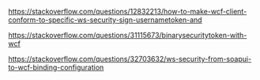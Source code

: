 https://stackoverflow.com/questions/12832213/how-to-make-wcf-client-conform-to-specific-ws-security-sign-usernametoken-and

https://stackoverflow.com/questions/31115673/binarysecuritytoken-with-wcf

https://stackoverflow.com/questions/32703632/ws-security-from-soapui-to-wcf-binding-configuration
